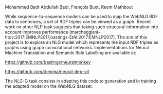 Mohammed Badr Abdullah Badr, François Buet, Reem Mathbout

While sequence-to-sequence models can be used to map the WebNLG RDF
data to sentences, a set of RDF triples can be viewed as a
graph. Recent work on other NLP task suggests that taking such
structural information into account improves performance
(marcheggiani-titov:2017:EMNLP2017,bastings-EtAl:2017:EMNLP2017). The
aim of this project is to explore an NLG model which represents the
input RDF triples as graphs using graph convolutional
networks. Implementations for Neural Machine Translation and Semantic
Role Labelling are available at:

https://github.com/bastings/neuralmonkey

https://github.com/diegma/neural-dep-srl

The NLG-G task consists in adapting this code to generation and in 
training the adapted model on the WebNLG dataset.
